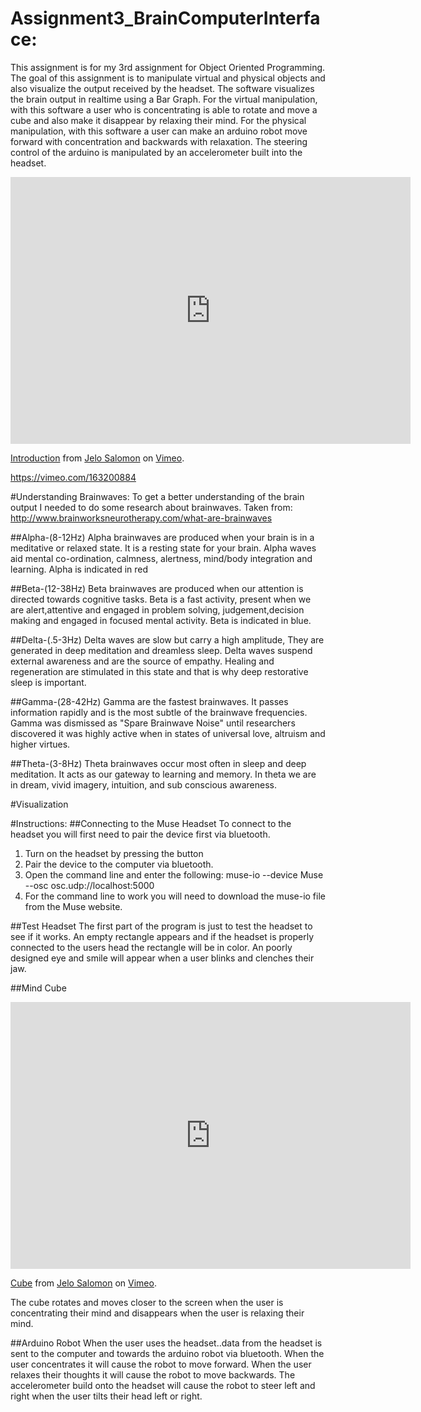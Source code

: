 # Assignment3_BrainComputerInterface:
This assignment is for my 3rd assignment for Object Oriented Programming.
The goal of this assignment is to manipulate virtual and physical objects and also visualize the output received by the headset.
The software visualizes the brain output in realtime using a Bar Graph.
For the virtual manipulation, with this software a user who is concentrating is able to rotate and move a cube
and also make it disappear by relaxing their mind.
For the physical manipulation, with this software a user can make an arduino robot move forward with concentration and backwards with relaxation.
The steering control of the arduino is manipulated by an accelerometer built into the headset.

<iframe src="https://player.vimeo.com/video/163200884" width="640" height="427" frameborder="0" webkitallowfullscreen mozallowfullscreen allowfullscreen></iframe>
<p><a href="https://vimeo.com/163200884">Introduction</a> from <a href="https://vimeo.com/user51233478">Jelo Salomon</a> on <a href="https://vimeo.com">Vimeo</a>.</p>

https://vimeo.com/163200884

#Understanding Brainwaves:
To get a better understanding of the brain output I needed to do some research about brainwaves.
Taken from: http://www.brainworksneurotherapy.com/what-are-brainwaves

##Alpha-(8-12Hz)
Alpha brainwaves are produced when your brain is in a meditative or relaxed state.
It is a resting state for your brain. Alpha waves aid mental co-ordination, calmness, alertness, mind/body integration and learning.
Alpha is indicated in red

##Beta-(12-38Hz)
Beta brainwaves are produced when our attention is directed towards cognitive tasks.
Beta is a fast activity, present when we are alert,attentive and engaged in problem solving, judgement,decision making and engaged in focused mental activity.
Beta is indicated in blue.

##Delta-(.5-3Hz)
Delta waves are slow but carry a high amplitude, They are generated in deep meditation and dreamless sleep.
Delta waves suspend external awareness and are the source of empathy. Healing and regeneration are stimulated in this state and that is why deep
restorative sleep is important.

##Gamma-(28-42Hz)
Gamma are the fastest brainwaves. It passes information rapidly and is the most subtle of the brainwave frequencies.
Gamma was dismissed as "Spare Brainwave Noise" until researchers discovered it was highly active when in states of universal love, altruism and higher virtues.

##Theta-(3-8Hz)
Theta brainwaves occur most often in sleep and deep meditation. It acts as our gateway to learning and memory.
In theta we are in dream, vivid imagery, intuition, and sub conscious awareness.

#Visualization

#Instructions:
##Connecting to the Muse Headset
To connect to the headset you will first need to pair the device first via bluetooth.
1. Turn on the headset by pressing the button
2. Pair the device to the computer via bluetooth.
3. Open the command line and enter the following: muse-io --device Muse --osc osc.udp://localhost:5000
4. For the command line to work you will need to download the muse-io file from the Muse website.

##Test Headset
The first part of the program is just to test the headset to see if it works.
An empty rectangle appears and if the headset is properly connected to the users head the rectangle will be in color.
An poorly designed eye and smile will appear when a user blinks and clenches their jaw.

##Mind Cube
<iframe src="https://player.vimeo.com/video/163201354" width="640" height="427" frameborder="0" webkitallowfullscreen mozallowfullscreen allowfullscreen></iframe>
<p><a href="https://vimeo.com/163201354">Cube</a> from <a href="https://vimeo.com/user51233478">Jelo Salomon</a> on <a href="https://vimeo.com">Vimeo</a>.</p>
The cube rotates and moves closer to the screen when the user is concentrating their mind and disappears when the user is relaxing their mind.

##Arduino Robot
When the user uses the headset..data from the headset is sent to the computer and towards the arduino robot via bluetooth.
When the user concentrates it will cause the robot to move forward.
When the user relaxes their thoughts it will cause the robot to move backwards.
The accelerometer build onto the headset will cause the robot to steer left and right when the user tilts their head left or right.


